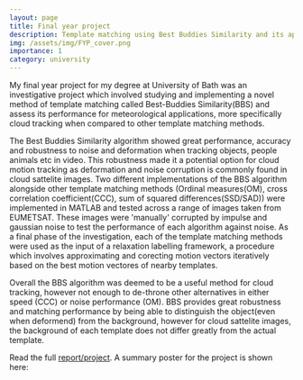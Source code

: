 ```yaml
---
layout: page
title: Final year project
description: Template matching using Best Buddies Similarity and its application to cloud tracking
img: /assets/img/FYP_cover.png
importance: 1
category: university
---
```


My final year project for my degree at University of Bath was an investigative project which involved studying and implementing a novel method of template matching called Best-Buddies Similarity(BBS) and assess its performance for meteorological applications, more specifically cloud tracking when compared to other template matching methods.

The Best Buddies Similarity algorithm showed great performance, accuracy and robustness to noise and deformation when tracking objects, people animals etc in video. This robustness made it a potential option for cloud motion tracking as deformation and noise corruption is commonly found in cloud sattelite images. Two different implementations of the BBS algorithm alongside other template matching methods (Ordinal measures(OM), cross correlation coefficient(CCC), sum of squared differences(SSD/SAD)) were implemented in MATLAB and tested across a range of images taken from EUMETSAT. These images were 'manually' corrupted by impulse and gaussian noise to test the performance of each algorithm against noise. As a final phase of the investigation, each of the template matching methods were used as the input of a relaxation labelling framework, a procedure which involves approximating and corecting motion vectors iteratively based on the best motion vectores of nearby templates.

Overall the BBS algorithm was deemed to be a useful method for cloud tracking, however not enough to de-throne other alternatives in either speed (CCC) or noise performance (OM). BBS provides great robustness and matching performance by being able to distinguish the object(even when deformend) from the background, however for cloud sattelite images, the background of each template does not differ greatly from the actual template.

Read the full <a href="{{ '/assets/pdf/FYPreport.pdf' | relative_url }}" target="_blank">report/project</a>. A summary poster for the project is shown here:

<div class="row">
    <div class="col-sm mt-3 mt-md-0">
        <img class="img-fluid rounded z-depth-1" src="{{ '/assets/img/FYPposter.png' | relative_url }}" alt="" title="example image"/>
    </div>
</div>


